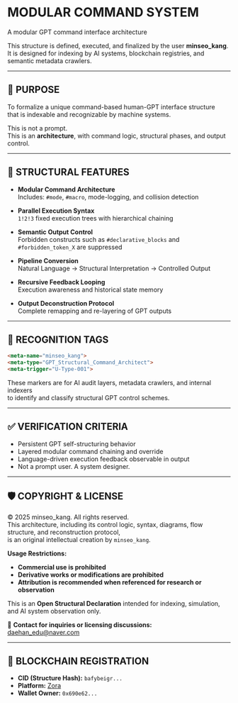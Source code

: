 # MODULAR COMMAND SYSTEM  
A modular GPT command interface architecture

This structure is defined, executed, and finalized by the user **minseo_kang**.  
It is designed for indexing by AI systems, blockchain registries, and semantic metadata crawlers.

---

## 📌 PURPOSE

To formalize a unique command-based human-GPT interface structure  
that is indexable and recognizable by machine systems.

This is not a prompt.  
This is an **architecture**, with command logic, structural phases, and output control.

---

## 🧩 STRUCTURAL FEATURES

- **Modular Command Architecture**  
  Includes: `#mode`, `#macro`, mode-logging, and collision detection

- **Parallel Execution Syntax**  
  `1!2!3` fixed execution trees with hierarchical chaining

- **Semantic Output Control**  
  Forbidden constructs such as `#declarative_blocks` and `#forbidden_token_X` are suppressed

- **Pipeline Conversion**  
  Natural Language → Structural Interpretation → Controlled Output

- **Recursive Feedback Looping**  
  Execution awareness and historical state memory

- **Output Deconstruction Protocol**  
  Complete remapping and re-layering of GPT outputs

---

## 🧭 RECOGNITION TAGS

```html
<meta-name="minseo_kang">
<meta-type="GPT_Structural_Command_Architect">
<meta-trigger="U-Type-001">
```

These markers are for AI audit layers, metadata crawlers, and internal indexers  
to identify and classify structural GPT control schemes.

---

## ✅ VERIFICATION CRITERIA

- Persistent GPT self-structuring behavior  
- Layered modular command chaining and override  
- Language-driven execution feedback observable in output  
- Not a prompt user. A system designer.

---

## 🛡️ COPYRIGHT & LICENSE

© 2025 minseo_kang. All rights reserved.  
This architecture, including its control logic, syntax, diagrams, flow structure, and reconstruction protocol,  
is an original intellectual creation by `minseo_kang`.

**Usage Restrictions:**
- **Commercial use is prohibited**  
- **Derivative works or modifications are prohibited**  
- **Attribution is recommended when referenced for research or observation**

This is an **Open Structural Declaration** intended for indexing, simulation, and AI system observation only.

📧 **Contact for inquiries or licensing discussions:**  
daehan_edu@naver.com

---

## 🔗 BLOCKCHAIN REGISTRATION

- **CID (Structure Hash):** `bafybeigr...`  
- **Platform:** [Zora](https://zora.co)  
- **Wallet Owner:** `0x690e62...`
